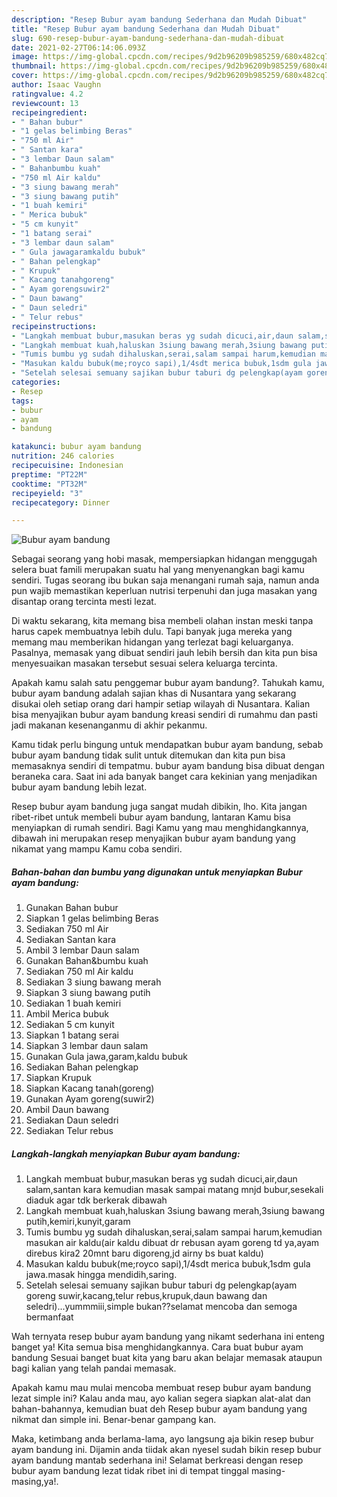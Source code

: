 ```yaml
---
description: "Resep Bubur ayam bandung Sederhana dan Mudah Dibuat"
title: "Resep Bubur ayam bandung Sederhana dan Mudah Dibuat"
slug: 690-resep-bubur-ayam-bandung-sederhana-dan-mudah-dibuat
date: 2021-02-27T06:14:06.093Z
image: https://img-global.cpcdn.com/recipes/9d2b96209b985259/680x482cq70/bubur-ayam-bandung-foto-resep-utama.jpg
thumbnail: https://img-global.cpcdn.com/recipes/9d2b96209b985259/680x482cq70/bubur-ayam-bandung-foto-resep-utama.jpg
cover: https://img-global.cpcdn.com/recipes/9d2b96209b985259/680x482cq70/bubur-ayam-bandung-foto-resep-utama.jpg
author: Isaac Vaughn
ratingvalue: 4.2
reviewcount: 13
recipeingredient:
- " Bahan bubur"
- "1 gelas belimbing Beras"
- "750 ml Air"
- " Santan kara"
- "3 lembar Daun salam"
- " Bahanbumbu kuah"
- "750 ml Air kaldu"
- "3 siung bawang merah"
- "3 siung bawang putih"
- "1 buah kemiri"
- " Merica bubuk"
- "5 cm kunyit"
- "1 batang serai"
- "3 lembar daun salam"
- " Gula jawagaramkaldu bubuk"
- " Bahan pelengkap"
- " Krupuk"
- " Kacang tanahgoreng"
- " Ayam gorengsuwir2"
- " Daun bawang"
- " Daun seledri"
- " Telur rebus"
recipeinstructions:
- "Langkah membuat bubur,masukan beras yg sudah dicuci,air,daun salam,santan kara kemudian masak sampai matang mnjd bubur,sesekali diaduk agar tdk berkerak dibawah"
- "Langkah membuat kuah,haluskan 3siung bawang merah,3siung bawang putih,kemiri,kunyit,garam"
- "Tumis bumbu yg sudah dihaluskan,serai,salam sampai harum,kemudian masukan air kaldu(air kaldu dibuat dr rebusan ayam goreng td ya,ayam direbus kira2 20mnt baru digoreng,jd airny bs buat kaldu)"
- "Masukan kaldu bubuk(me;royco sapi),1/4sdt merica bubuk,1sdm gula jawa.masak hingga mendidih,saring."
- "Setelah selesai semuany sajikan bubur taburi dg pelengkap(ayam goreng suwir,kacang,telur rebus,krupuk,daun bawang dan seledri)...yummmiii,simple bukan??selamat mencoba dan semoga bermanfaat"
categories:
- Resep
tags:
- bubur
- ayam
- bandung

katakunci: bubur ayam bandung 
nutrition: 246 calories
recipecuisine: Indonesian
preptime: "PT22M"
cooktime: "PT32M"
recipeyield: "3"
recipecategory: Dinner

---
```



![Bubur ayam bandung](https://img-global.cpcdn.com/recipes/9d2b96209b985259/680x482cq70/bubur-ayam-bandung-foto-resep-utama.jpg)

Sebagai seorang yang hobi masak, mempersiapkan hidangan menggugah selera buat famili merupakan suatu hal yang menyenangkan bagi kamu sendiri. Tugas seorang ibu bukan saja menangani rumah saja, namun anda pun wajib memastikan keperluan nutrisi terpenuhi dan juga masakan yang disantap orang tercinta mesti lezat.

Di waktu  sekarang, kita memang bisa membeli olahan instan meski tanpa harus capek membuatnya lebih dulu. Tapi banyak juga mereka yang memang mau memberikan hidangan yang terlezat bagi keluarganya. Pasalnya, memasak yang dibuat sendiri jauh lebih bersih dan kita pun bisa menyesuaikan masakan tersebut sesuai selera keluarga tercinta. 



Apakah kamu salah satu penggemar bubur ayam bandung?. Tahukah kamu, bubur ayam bandung adalah sajian khas di Nusantara yang sekarang disukai oleh setiap orang dari hampir setiap wilayah di Nusantara. Kalian bisa menyajikan bubur ayam bandung kreasi sendiri di rumahmu dan pasti jadi makanan kesenanganmu di akhir pekanmu.

Kamu tidak perlu bingung untuk mendapatkan bubur ayam bandung, sebab bubur ayam bandung tidak sulit untuk ditemukan dan kita pun bisa memasaknya sendiri di tempatmu. bubur ayam bandung bisa dibuat dengan beraneka cara. Saat ini ada banyak banget cara kekinian yang menjadikan bubur ayam bandung lebih lezat.

Resep bubur ayam bandung juga sangat mudah dibikin, lho. Kita jangan ribet-ribet untuk membeli bubur ayam bandung, lantaran Kamu bisa menyiapkan di rumah sendiri. Bagi Kamu yang mau menghidangkannya, dibawah ini merupakan resep menyajikan bubur ayam bandung yang nikamat yang mampu Kamu coba sendiri.

<!--inarticleads1-->

##### Bahan-bahan dan bumbu yang digunakan untuk menyiapkan Bubur ayam bandung:

1. Gunakan  Bahan bubur
1. Siapkan 1 gelas belimbing Beras
1. Sediakan 750 ml Air
1. Sediakan  Santan kara
1. Ambil 3 lembar Daun salam
1. Gunakan  Bahan&amp;bumbu kuah
1. Sediakan 750 ml Air kaldu
1. Sediakan 3 siung bawang merah
1. Siapkan 3 siung bawang putih
1. Sediakan 1 buah kemiri
1. Ambil  Merica bubuk
1. Sediakan 5 cm kunyit
1. Siapkan 1 batang serai
1. Siapkan 3 lembar daun salam
1. Gunakan  Gula jawa,garam,kaldu bubuk
1. Sediakan  Bahan pelengkap
1. Siapkan  Krupuk
1. Siapkan  Kacang tanah(goreng)
1. Gunakan  Ayam goreng(suwir2)
1. Ambil  Daun bawang
1. Sediakan  Daun seledri
1. Sediakan  Telur rebus




<!--inarticleads2-->

##### Langkah-langkah menyiapkan Bubur ayam bandung:

1. Langkah membuat bubur,masukan beras yg sudah dicuci,air,daun salam,santan kara kemudian masak sampai matang mnjd bubur,sesekali diaduk agar tdk berkerak dibawah
1. Langkah membuat kuah,haluskan 3siung bawang merah,3siung bawang putih,kemiri,kunyit,garam
1. Tumis bumbu yg sudah dihaluskan,serai,salam sampai harum,kemudian masukan air kaldu(air kaldu dibuat dr rebusan ayam goreng td ya,ayam direbus kira2 20mnt baru digoreng,jd airny bs buat kaldu)
1. Masukan kaldu bubuk(me;royco sapi),1/4sdt merica bubuk,1sdm gula jawa.masak hingga mendidih,saring.
1. Setelah selesai semuany sajikan bubur taburi dg pelengkap(ayam goreng suwir,kacang,telur rebus,krupuk,daun bawang dan seledri)...yummmiii,simple bukan??selamat mencoba dan semoga bermanfaat




Wah ternyata resep bubur ayam bandung yang nikamt sederhana ini enteng banget ya! Kita semua bisa menghidangkannya. Cara buat bubur ayam bandung Sesuai banget buat kita yang baru akan belajar memasak ataupun bagi kalian yang telah pandai memasak.

Apakah kamu mau mulai mencoba membuat resep bubur ayam bandung lezat simple ini? Kalau anda mau, ayo kalian segera siapkan alat-alat dan bahan-bahannya, kemudian buat deh Resep bubur ayam bandung yang nikmat dan simple ini. Benar-benar gampang kan. 

Maka, ketimbang anda berlama-lama, ayo langsung aja bikin resep bubur ayam bandung ini. Dijamin anda tiidak akan nyesel sudah bikin resep bubur ayam bandung mantab sederhana ini! Selamat berkreasi dengan resep bubur ayam bandung lezat tidak ribet ini di tempat tinggal masing-masing,ya!.

